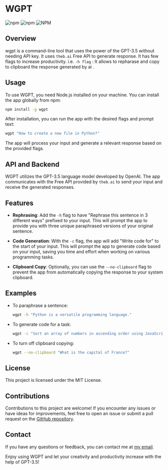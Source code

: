 # WGPT

![npm](https://img.shields.io/npm/v/wgpt) ![npm](https://img.shields.io/npm/dt/wgpt) ![NPM](https://img.shields.io/npm/l/wgpt)

## Overview

wgpt is a command-line tool that uses the power of the GPT-3.5 without needing API key. It uses `theb.ai` Free API to generate response. It has few flags to increase productivity. i.e. `-h flag` : It allows to repharase and copy to clipboard the response generated by ai .

## Usage

To use WGPT, you need Node.js installed on your machine. You can install the app globally from npm:

```bash
npm install -g wgpt
```

After installation, you can run the app with the desired flags and prompt text:

```bash
wgpt "How to create a new file in Python?"
```

The app will process your input and generate a relevant response based on the provided flags.

## API and Backend

WGPT utilizes the GPT-3.5 language model developed by OpenAI. The app communicates with the Free API provided by `theb.ai` to send your input and receive the generated responses.

## Features

- **Rephrasing**: Add the `-h` flag to have "Rephrase this sentence in 3 different ways" prefixed to your input. This will prompt the app to provide you with three unique paraphrased versions of your original sentence.

- **Code Generation**: With the `-c` flag, the app will add "Write code for" to the start of your input. This will prompt the app to generate code based on your input, saving you time and effort when working on various programming tasks.

- **Clipboard Copy**: Optionally, you can use the `--no-clipboard` flag to prevent the app from automatically copying the response to your system clipboard.

## Examples

- To paraphrase a sentence:

  ```bash
  wgpt -h "Python is a versatile programming language."
  ```

- To generate code for a task:

  ```bash
  wgpt -c "Sort an array of numbers in ascending order using JavaScript."
  ```

- To turn off clipboard copying:
  ```bash
  wgpt --no-clipboard "What is the capital of France?"
  ```

## License

This project is licensed under the MIT License.

## Contributions

Contributions to this project are welcome! If you encounter any issues or have ideas for improvements, feel free to open an issue or submit a pull request on the [GitHub repository](https://github.com/muhiris/wgpt).

## Contact

If you have any questions or feedback, you can contact me at [my email](muhammadharis786@protonmail.com).

Enjoy using WGPT and let your creativity and productivity increase with the help of GPT-3.5!
